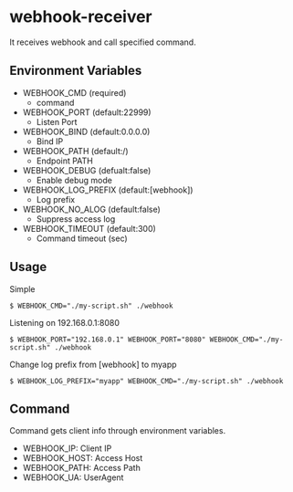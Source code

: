 # webhook-receiver

It receives webhook and call specified command.

## Environment Variables

* WEBHOOK_CMD (required)
   * command
* WEBHOOK_PORT (default:22999)
   * Listen Port
* WEBHOOK_BIND (default:0.0.0.0)
   * Bind IP
* WEBHOOK_PATH (default:/)
   * Endpoint PATH
* WEBHOOK_DEBUG (defualt:false)
   * Enable debug mode
* WEBHOOK_LOG_PREFIX (default:[webhook])
   * Log prefix
* WEBHOOK_NO_ALOG (default:false)
   * Suppress access log
* WEBHOOK_TIMEOUT (default:300)
   * Command timeout (sec)

## Usage

Simple 

```
$ WEBHOOK_CMD="./my-script.sh" ./webhook 
```

Listening on 192.168.0.1:8080

```
$ WEBHOOK_PORT="192.168.0.1" WEBHOOK_PORT="8080" WEBHOOK_CMD="./my-script.sh" ./webhook 
```

Change log prefix from [webhook] to myapp

```
$ WEBHOOK_LOG_PREFIX="myapp" WEBHOOK_CMD="./my-script.sh" ./webhook 
```

## Command

Command gets client info through environment variables.

* WEBHOOK_IP: Client IP
* WEBHOOK_HOST: Access Host
* WEBHOOK_PATH: Access Path
* WEBHOOK_UA: UserAgent
